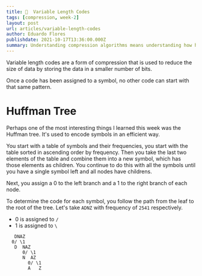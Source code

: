 ```yaml
---
title: 🔢  Variable Length Codes
tags: [compression, week-2]
layout: post
url: articles/variable-length-codes
author: Eduardo Flores
publishdate: 2021-10-17T13:36:00.000Z
summary: Understanding compression algorithms means understanding how humans view and use data.
---
```


Variable length codes are a form of compression that is used to reduce the size of data by storing the data in a smaller number of bits.

Once a code has been assigned to a symbol, no other code can start with that same pattern.

# Huffman Tree

Perhaps one of the most interesting things I learned this week was the Huffman tree. It's used to encode symbols in an efficient way.

You start with a table of symbols and their frequencies, you start with the table sorted in ascending order by frequency.
Then you take the last two elements of the table and combine them into a new symbol, which has those elements as children.
You continue to do this with all the symbols until you have a single symbol left and all nodes have childrens.

Next, you assign a 0 to the left branch and a 1 to the right branch of each node.

To determine the code for each symbol, you follow the path from the leaf to the root of the tree.
Let's take `ADNZ` with frequency of `2541` respectively.

- 0 is assigned to `/`
- 1 is assigned to `\`

```
   DNAZ
  0/ \1
   D  NAZ
      0/ \1
      N  AZ
        0/ \1
        A   Z
```
